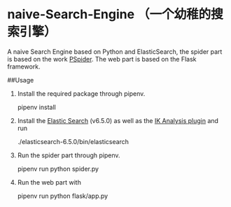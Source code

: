 # naive-Search-Engine （一个幼稚的搜索引擎）
A naive Search Engine based on Python and ElasticSearch, the spider part is based on the work [PSpider](https://github.com/anuragranj/spynet.). The web part is based on the Flask framework.

##Usage
1. Install the required package through pipenv.

      pipenv install

2. Install the [Elastic Search](https://www.elastic.co/) (v6.5.0) as well as the [IK Analysis plugin](https://github.com/medcl/elasticsearch-analysis-ik) and run

      ./elasticsearch-6.5.0/bin/elasticsearch

3. Run the spider part through pipenv.

      pipenv run python spider.py


4. Run the web part with

      pipenv run python flask/app.py 

